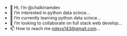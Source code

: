 - 👋 Hi, I’m @chalkinamdev
- 👀 I’m interested in python data scince...
- 🌱 I’m currently learning python data scince...
- 💞️ I’m looking to collaborate on full stack web develop...
- 📫 How to reach me ndevs143@gmail.com...

<!---
chalkinamdev/chalkinamdev is a ✨ special ✨ repository because its `README.md` (this file) appears on your GitHub profile.
You can click the Preview link to take a look at your changes.
--->
